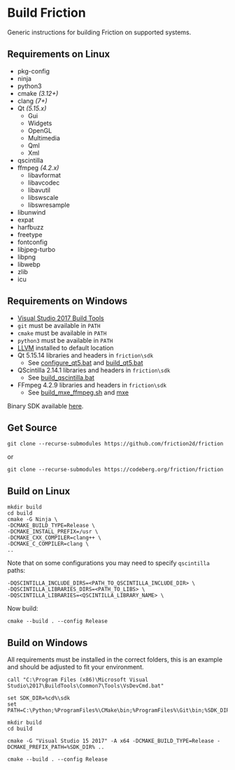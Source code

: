 # Build Friction

Generic instructions for building Friction on supported systems.

## Requirements on Linux

* pkg-config
* ninja
* python3
* cmake *(3.12+)*
* clang *(7+)*
* Qt *(5.15.x)*
    * Gui
    * Widgets
    * OpenGL
    * Multimedia
    * Qml
    * Xml
* qscintilla
* ffmpeg *(4.2.x)*
    * libavformat
    * libavcodec
    * libavutil
    * libswscale
    * libswresample
* libunwind
* expat
* harfbuzz
* freetype
* fontconfig
* libjpeg-turbo
* libpng
* libwebp
* zlib
* icu

## Requirements on Windows

* [Visual Studio 2017 Build Tools](https://aka.ms/vs/15/release/vs_buildtools.exe)
* `git` must be available in `PATH`
* `cmake` must be available in `PATH`
* `python3` must be available in `PATH`
* [LLVM](https://github.com/llvm/llvm-project/releases/download/llvmorg-15.0.7/LLVM-15.0.7-win64.exe) installed to default location
* Qt 5.15.14 libraries and headers in `friction\sdk`
  * See [configure_qt5.bat](src/scripts/configure_qt5.bat) and [build_qt5.bat](src/scripts/build_qt5.bat)
* QScintilla 2.14.1 libraries and headers in `friction\sdk`
  * See [build_qscintilla.bat](src/scripts/build_qscintilla.bat)
* FFmpeg 4.2.9 libraries and headers in `friction\sdk`
  * See [build_mxe_ffmpeg.sh](src/scripts/build_mxe_ffmpeg.sh) and [mxe](https://github.com/friction2d/mxe)

Binary SDK available [here](https://github.com/friction2d/friction-sdk/releases).

## Get Source

```
git clone --recurse-submodules https://github.com/friction2d/friction
```

or

```
git clone --recurse-submodules https://codeberg.org/friction/friction
```

## Build on Linux

```
mkdir build
cd build
cmake -G Ninja \
-DCMAKE_BUILD_TYPE=Release \
-DCMAKE_INSTALL_PREFIX=/usr \
-DCMAKE_CXX_COMPILER=clang++ \
-DCMAKE_C_COMPILER=clang \
..
```
Note that on some configurations you may need to specify `qscintilla` paths:
```
-DQSCINTILLA_INCLUDE_DIRS=<PATH_TO_QSCINTILLA_INCLUDE_DIR> \
-DQSCINTILLA_LIBRARIES_DIRS=<PATH_TO_LIBS> \
-DQSCINTILLA_LIBRARIES=<QSCINTILLA_LIBRARY_NAME> \
```

Now build:

```
cmake --build . --config Release
```

## Build on Windows

All requirements must be installed in the correct folders, this is an example and should be adjusted to fit your environment.

```
call "C:\Program Files (x86)\Microsoft Visual Studio\2017\BuildTools\Common7\Tools\VsDevCmd.bat"

set SDK_DIR=%cd%\sdk
set PATH=C:\Python;%ProgramFiles%\CMake\bin;%ProgramFiles%\Git\bin;%SDK_DIR%\bin;%PATH%

mkdir build
cd build

cmake -G "Visual Studio 15 2017" -A x64 -DCMAKE_BUILD_TYPE=Release -DCMAKE_PREFIX_PATH=%SDK_DIR% ..

cmake --build . --config Release
```
